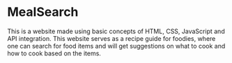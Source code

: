 # MealSearch
This is a website made using basic concepts of HTML, CSS, JavaScript and API integration.
This website serves as a recipe guide for foodies, where one can search for food items and will get suggestions on what to cook and how to cook based on the items.
